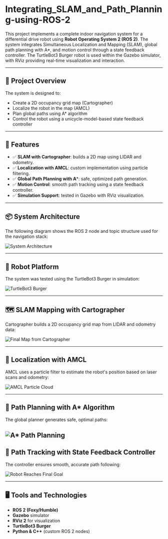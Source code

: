 # Integrating_SLAM_and_Path_Planning-using-ROS-2

This project implements a complete indoor navigation system for a differential drive robot using **Robot Operating System 2 (ROS 2)**. The system integrates Simultaneous Localization and Mapping (SLAM), global path planning with A*, and motion control through a state feedback controller. The TurtleBot3 Burger robot is used within the Gazebo simulator, with RViz providing real-time visualization and interaction.

---

## 🧠 Project Overview

The system is designed to:
- Create a 2D occupancy grid map (Cartographer)
- Localize the robot in the map (AMCL)
- Plan global paths using A* algorithm
- Control the robot using a unicycle-model-based state feedback controller

---

## 🚀 Features

- ✅ **SLAM with Cartographer**: builds a 2D map using LIDAR and odometry.
- ✅ **Localization with AMCL**: custom implementation using particle filtering.
- ✅ **Global Path Planning with A***: safe, optimized path generation.
- ✅ **Motion Control**: smooth path tracking using a state feedback controller.
- ✅ **Simulation Support**: tested in Gazebo with RViz visualization.

---

## 📦 System Architecture

The following diagram shows the ROS 2 node and topic structure used for the navigation stack:

![System Architecture](ForGit/RQTgraph.png)

---

## 🤖 Robot Platform

The system was tested using the TurtleBot3 Burger in simulation:

![TurtleBot3 Burger](ForGIT/turtlebot3pic.jpeg)

---

## 🗺️ SLAM Mapping with Cartographer

Cartographer builds a 2D occupancy grid map from LIDAR and odometry data:

![Final Map from Cartographer](ForGIT/carto_final_map.png)

---

## 🎯 Localization with AMCL

AMCL uses a particle filter to estimate the robot's position based on laser scans and odometry:

![AMCL Particle Cloud](ForGIT/AMCL_results_1(1).png)

---

## 🧭 Path Planning with A* Algorithm

The global planner generates safe, optimal paths:

![A* Path Planning](ForGIT/astar%20sc%202.png)
---

## 🛞 Path Tracking with State Feedback Controller

The controller ensures smooth, accurate path following:

![Robot Reaches Final Goal](ForGIT/controller_sc_3.png)

---

## 🖥️ Tools and Technologies

- **ROS 2 (Foxy/Humble)**
- **Gazebo** simulator
- **RViz 2** for visualization
- **TurtleBot3 Burger**
- **Python & C++** (custom ROS 2 nodes)


